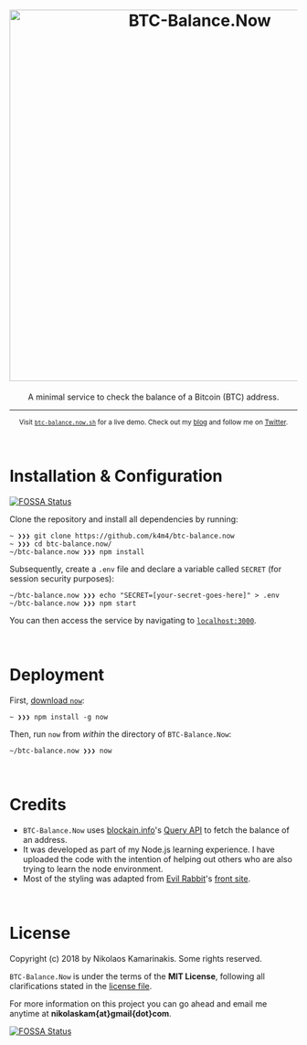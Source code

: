 <h1 align="center">
	<img width="650" src="https://nikolaskama.me/content/images/2018/02/btc-balance.png" alt="BTC-Balance.Now">
</h1>

<p align="center">A minimal service to check the balance of a Bitcoin (BTC) address.</p>

---

<p align="center">
	<sub>Visit <a href="https://btc-balance.now.sh"><code>btc-balance.now.sh</code></a> for a live demo. Check out my <a href="https://nikolaskama.me">blog</a> and follow me on <a href="https://twitter.com/nikolaskama">Twitter</a>.</sub>
</p>


<br>

# Installation & Configuration
[![FOSSA Status](https://app.fossa.io/api/projects/git%2Bgithub.com%2Fk4m4%2Fbtc-balance.now.svg?type=shield)](https://app.fossa.io/projects/git%2Bgithub.com%2Fk4m4%2Fbtc-balance.now?ref=badge_shield)


Clone the repository and install all dependencies by running:

```
~ ❯❯❯ git clone https://github.com/k4m4/btc-balance.now
~ ❯❯❯ cd btc-balance.now/
~/btc-balance.now ❯❯❯ npm install
```

Subsequently, create a `.env` file and declare a variable called `SECRET` (for session security purposes):

```
~/btc-balance.now ❯❯❯ echo "SECRET=[your-secret-goes-here]" > .env
~/btc-balance.now ❯❯❯ npm start
```

You can then access the service by navigating to [`localhost:3000`](http://localhost:3000/).


<br>

# Deployment

First, [download `now`](https://zeit.co/download):

```
~ ❯❯❯ npm install -g now
```

Then, run `now` from *within* the directory of `BTC-Balance.Now`:

```
~/btc-balance.now ❯❯❯ now
```

<br>

# Credits
- `BTC-Balance.Now` uses [blockain.info](https://www.blockchain.com/)'s [Query API](https://blockchain.info/q) to fetch the balance of an address.
- It was developed as part of my Node.js learning experience. I have uploaded the code with the intention of helping out others who are also trying to learn the node environment.
- Most of the styling was adapted from [Evil Rabbit](https://twitter.com/evilrabbit_)'s [front site](https://github.com/evilrabbit/front).


<br>

# License

Copyright (c) 2018 by Nikolaos Kamarinakis. Some rights reserved.

`BTC-Balance.Now` is under the terms of the **MIT License**, following all clarifications stated in the [license file](license.md).

For more information on this project you can go ahead and email me anytime at **nikolaskam{at}gmail{dot}com**.

[![FOSSA Status](https://app.fossa.io/api/projects/git%2Bgithub.com%2Fk4m4%2Fbtc-balance.now.svg?type=large)](https://app.fossa.io/projects/git%2Bgithub.com%2Fk4m4%2Fbtc-balance.now?ref=badge_large)